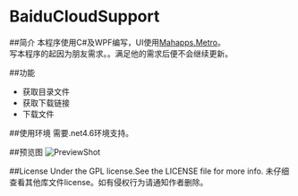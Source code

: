# BaiduCloudSupport
##简介
本程序使用C#及WPF编写，UI使用[Mahapps.Metro](http://mahapps.com/)。<br>
写本程序的起因为朋友需求。。满足他的需求后便不会继续更新。

##功能
* 获取目录文件
* 获取下载链接
* 下载文件

##使用环境
需要.net4.6环境支持。

##预览图
![PreviewShot](https://raw.githubusercontent.com/gy12346123/BaiduCloudSupport/master/PreviewShot/MainWindow_01.png?token=APtxkcE6g-NaCLrG1OMKEDDaurFcEKxxks5YQaIywA%3D%3D)

##License
Under the GPL license.See the LICENSE file for more info.
未仔细查看其他库文件license。如有侵权行为请通知作者删除。
